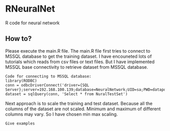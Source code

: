 # RNeuralNet
R code for neural network

## How to?
Please execute the main.R file. The main.R file first tries to connect to MSSQL database to get the training dataset. I have encouneted lots of tutorials which reads from csv files or text files. But I have implemented MSSQL base connectivity to retrieve dataset from MSSQL database. 

```
Code for connecting to MSSQL database:
library(RODBC) 
conn = odbcDriverConnect('driver={SQL Server};server=192.168.100.139;database=NeuralNetwork;UID=sa;PWD=dataport')
dataset = sqlQuery(conn, 'Select * from NuralTestSet')
```

Next approach is to scale the training and test dataset. Because all the columns of the dataset are not scaled. Minimum and maximum of different columns may vary. So I have chosen min max scaling. 


```
Give examples
```

